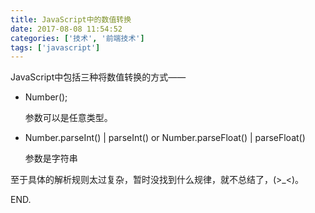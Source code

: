 ```yaml
---
title: JavaScript中的数值转换
date: 2017-08-08 11:54:52
categories: ['技术', '前端技术']
tags: ['javascript']
---
```


JavaScript中包括三种将数值转换的方式——

- Number();

  参数可以是任意类型。

- Number.parseInt() | parseInt() or Number.parseFloat() | parseFloat()

  参数是字符串

至于具体的解析规则太过复杂，暂时没找到什么规律，就不总结了，(>_<)。

END.

<!-- more -->

